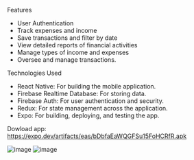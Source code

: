 
Features
  - User Authentication 
  - Track expenses and income 
  - Save transactions and filter by date 
  - View detailed reports of financial activities 
  - Manage types of income and expenses 
  - Oversee and manage transactions.

Technologies Used
- React Native: For building the mobile application. 
- Firebase Realtime Database: For storing data. 
- Firebase Auth: For user authentication and security. 
- Redux: For state management across the application. 
- Expo: For building, deploying, and testing the app. 
  
Dowload app: https://expo.dev/artifacts/eas/bDbfaEaWQGFSu15FoHCRfR.apk 

![image](https://github.com/Daongocthach/MoneyManager/assets/94102125/cba84a8d-79b4-4eef-898c-6cfde8c54194)
![image](https://github.com/Daongocthach/MoneyManager/assets/94102125/f58276ce-03ef-498e-9794-e9b9d5e51510)



